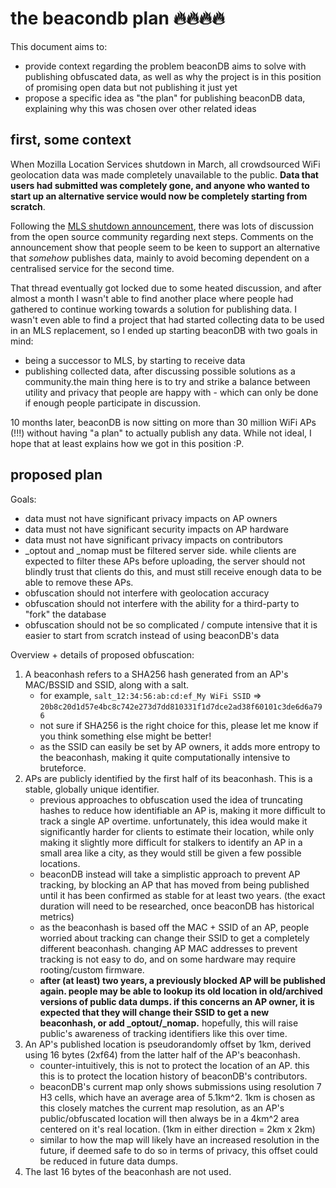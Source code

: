 # the beacondb plan 🔥🔥🔥🔥

This document aims to:

- provide context regarding the problem beaconDB aims to solve with publishing obfuscated data, as well as why the project is in this position of promising open data but not publishing it just yet
- propose a specific idea as "the plan" for publishing beaconDB data, explaining why this was chosen over other related ideas

## first, some context

When Mozilla Location Services shutdown in March, all crowdsourced WiFi geolocation data was made completely unavailable to the public. **Data that users had submitted was completely gone, and anyone who wanted to start up an alternative service would now be completely starting from scratch**.

Following the [MLS shutdown announcement](https://github.com/mozilla/ichnaea/issues/2065), there was lots of discussion from the open source community regarding next steps. Comments on the announcement show that people seem to be keen to support an alternative that _somehow_ publishes data, mainly to avoid becoming dependent on a centralised service for the second time.

That thread eventually got locked due to some heated discussion, and after almost a month I wasn't able to find another place where people had gathered to continue working towards a solution for publishing data. I wasn't even able to find a project that had started collecting data to be used in an MLS replacement, so I ended up starting beaconDB with two goals in mind:

- being a successor to MLS, by starting to receive data
- publishing collected data, after discussing possible solutions as a community.the main thing here is to try and strike a balance between utility and privacy that people are happy with - which can only be done if enough people participate in discussion.

10 months later, beaconDB is now sitting on more than 30 million WiFi APs (!!!) without having "a plan" to actually publish any data. While not ideal, I hope that at least explains how we got in this position :P.

## proposed plan

Goals:

- data must not have significant privacy impacts on AP owners
- data must not have significant security impacts on AP hardware
- data must not have significant privacy impacts on contributors
- _optout and _nomap must be filtered server side. while clients are expected to filter these APs before uploading, the server should not blindly trust that clients do this, and must still receive enough data to be able to remove these APs.
- obfuscation should not interfere with geolocation accuracy
- obfuscation should not interfere with the ability for a third-party to "fork" the database
- obfuscation should not be so complicated / compute intensive that it is easier to start from scratch instead of using beaconDB's data

Overview + details of proposed obfuscation:

1. A beaconhash refers to a SHA256 hash generated from an AP's MAC/BSSID and SSID, along with a salt.
   - for example, `salt_12:34:56:ab:cd:ef_My WiFi SSID` => `20b8c20d1d57e4bc8c742e273d7dd810331f1d7dce2ad38f60101c3de6d6a796`
   - not sure if SHA256 is the right choice for this, please let me know if you think something else might be better!
   - as the SSID can easily be set by AP owners, it adds more entropy to the beaconhash, making it quite computationally intensive to bruteforce.
2. APs are publicly identified by the first half of its beaconhash. This is a stable, globally unique identifier.
   - previous approaches to obfuscation used the idea of truncating hashes to reduce how identifiable an AP is, making it more difficult to track a single AP overtime. unfortunately, this idea would make it significantly harder for clients to estimate their location, while only making it slightly more difficult for stalkers to identify an AP in a small area like a city, as they would still be given a few possible locations.
   - beaconDB instead will take a simplistic approach to prevent AP tracking, by blocking an AP that has moved from being published until it has been confirmed as stable for at least two years. (the exact duration will need to be researched, once beaconDB has historical metrics)
   - as the beaconhash is based off the MAC + SSID of an AP, people worried about tracking can change their SSID to get a completely different beaconhash. changing AP MAC addresses to prevent tracking is not easy to do, and on some hardware may require rooting/custom firmware.
   - **after (at least) two years, a previously blocked AP will be published again. people may be able to lookup its old location in old/archived versions of public data dumps. if this concerns an AP owner, it is expected that they will change their SSID to get a new beaconhash, or add _optout/_nomap.** hopefully, this will raise public's awareness of tracking identifiers like this over time.
3. An AP's published location is pseudorandomly offset by 1km, derived using 16 bytes (2xf64) from the latter half of the AP's beaconhash.
   - counter-intuitively, this is not to protect the location of an AP. this this is to protect the location history of beaconDB's contributors.
   - beaconDB's current map only shows submissions using resolution 7 H3 cells, which have an average area of 5.1km^2. 1km is chosen as this closely matches the current map resolution, as an AP's public/obfuscated location will then always be in a 4km^2 area centered on it's real location. (1km in either direction = 2km x 2km)
   - similar to how the map will likely have an increased resolution in the future, if deemed safe to do so in terms of privacy, this offset could be reduced in future data dumps.
4. The last 16 bytes of the beaconhash are not used.
